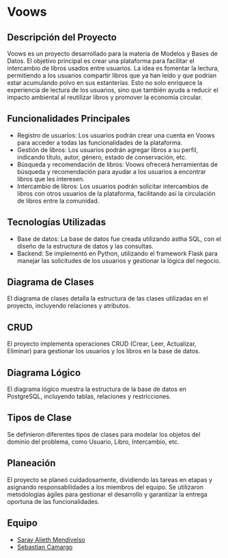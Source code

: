 # Voows

## Descripción del Proyecto

Voows es un proyecto desarrollado para la materia de Modelos y Bases de Datos. El objetivo principal es crear una plataforma para facilitar el intercambio de libros usados entre usuarios. La idea es fomentar la lectura, permitiendo a los usuarios compartir libros que ya han leído y que podrían estar acumulando polvo en sus estanterías. Esto no solo enriquece la experiencia de lectura de los usuarios, sino que también ayuda a reducir el impacto ambiental al reutilizar libros y promover la economía circular.

## Funcionalidades Principales

- Registro de usuarios: Los usuarios podrán crear una cuenta en Voows para acceder a todas las funcionalidades de la plataforma.
- Gestión de libros: Los usuarios podrán agregar libros a su perfil, indicando título, autor, género, estado de conservación, etc.
- Búsqueda y recomendación de libros: Voows ofrecerá herramientas de búsqueda y recomendación para ayudar a los usuarios a encontrar libros que les interesen.
- Intercambio de libros: Los usuarios podrán solicitar intercambios de libros con otros usuarios de la plataforma, facilitando así la circulación de libros entre la comunidad.

## Tecnologías Utilizadas

- Base de datos: La base de datos fue creada utilizando astha SQL, con el diseño de la estructura de datos y las consultas.
- Backend: Se implementó en Python, utilizando el framework Flask para manejar las solicitudes de los usuarios y gestionar la lógica del negocio.
 

## Diagrama de Clases

El diagrama de clases detalla la estructura de las clases utilizadas en el proyecto, incluyendo relaciones y atributos.

## CRUD

El proyecto implementa operaciones CRUD (Crear, Leer, Actualizar, Eliminar) para gestionar los usuarios y los libros en la base de datos.

## Diagrama Lógico

El diagrama lógico muestra la estructura de la base de datos en PostgreSQL, incluyendo tablas, relaciones y restricciones.

## Tipos de Clase

Se definieron diferentes tipos de clases para modelar los objetos del dominio del problema, como Usuario, Libro, Intercambio, etc.

## Planeación

El proyecto se planeó cuidadosamente, dividiendo las tareas en etapas y asignando responsabilidades a los miembros del equipo. Se utilizaron metodologías ágiles para gestionar el desarrollo y garantizar la entrega oportuna de  las funcionalidades.
## Equipo

- [Saray Alieth Mendivelso](https://github.com/usuario1)
- [Sebastian Camargo](https://github.com/usuario2)

